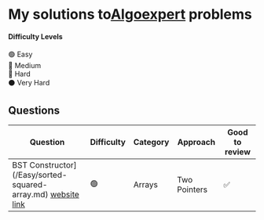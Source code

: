 # My solutions to[Algoexpert]((https://www.algoexpert.io)) problems 



#### Difficulty Levels

🟢 Easy  
🔵 Medium  
🔴 Hard  
⚫️ Very Hard

## Questions

| Question                                                                          | Difficulty | Category             | Approach                 | Good to review |
| --------------------------------------------------------------------------------- | ---------- | -------------------- | ------------------------ | -------------- |
| BST Constructor](/Easy/sorted-squared-array.md) [website link](https://www.algoexpert.io/questions/BST%20Construction)                          | 🟢         | Arrays               | Two Pointers             | ✅             |


